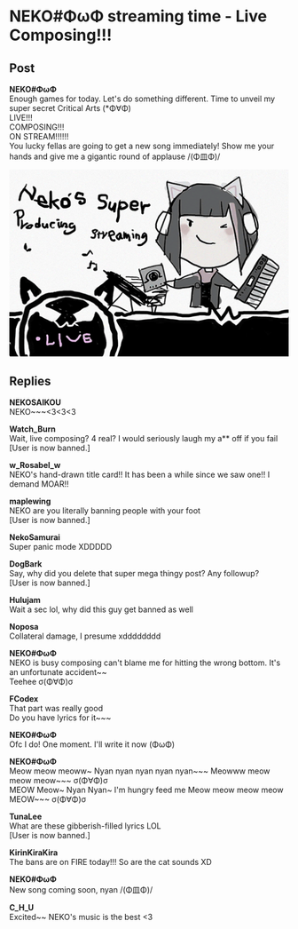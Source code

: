 # NEKO#ΦωΦ streaming time - Live Composing!!!
## Post
**NEKO#ΦωΦ**<br>
Enough games for today. Let's do something different. Time to unveil my super secret Critical Arts (\*Φ∀Φ)<br>
LIVE!!!<br>
COMPOSING!!!<br>
ON STREAM!!!!!!<br>
You lucky fellas are going to get a new song immediately! Show me your hands and give me a gigantic round of applause /(Φ皿Φ)/

![n2701.png](./attachments/n2701.png)
## Replies
**NEKOSAIKOU**<br>
NEKO~~~<3<3<3

**Watch_Burn**<br>
Wait, live composing? 4 real? I would seriously laugh my a\*\* off if you fail<br>
[User is now banned.]

**w_Rosabel_w**<br>
NEKO's hand-drawn title card!! It has been a while since we saw one!! I demand MOAR!!

**maplewing**<br>
NEKO are you literally banning people with your foot<br>
[User is now banned.]

**NekoSamurai**<br>
Super panic mode XDDDDD

**DogBark**<br>
Say, why did you delete that super mega thingy post? Any followup?<br>
[User is now banned.]

**Hulujam**<br>
Wait a sec lol, why did this guy get banned as well

**Noposa**<br>
Collateral damage, I presume xdddddddd

**NEKO#ΦωΦ**<br>
NEKO is busy composing can't blame me for hitting the wrong bottom. It's an unfortunate accident~~<br>
Teehee σ(Φ∀Φ)σ

**FCodex**<br>
That part was really good<br>
Do you have lyrics for it~~~

**NEKO#ΦωΦ**<br>
Ofc I do! One moment. I'll write it now (ΦωΦ)

**NEKO#ΦωΦ**<br>
Meow meow meoww~ Nyan nyan nyan nyan nyan~~~ Meowww meow meow meow~~~ σ(Φ∀Φ)σ<br>
MEOW Meow~ Nyan Nyan~ I'm hungry feed me Meow meow meow meow MEOW~~~ σ(Φ∀Φ)σ

**TunaLee**<br>
What are these gibberish-filled lyrics LOL<br>
[User is now banned.]

**KirinKiraKira**<br>
The bans are on FIRE today!!! So are the cat sounds XD

**NEKO#ΦωΦ**<br>
New song coming soon, nyan /(Φ皿Φ)/

**C_H_U**<br>
Excited~~ NEKO's music is the best <3


